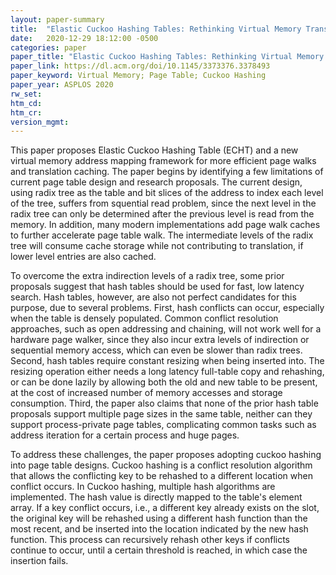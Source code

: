 ```yaml
---
layout: paper-summary
title:  "Elastic Cuckoo Hashing Tables: Rethinking Virtual Memory Translation for Parallelism"
date:   2020-12-29 18:12:00 -0500
categories: paper
paper_title: "Elastic Cuckoo Hashing Tables: Rethinking Virtual Memory Translation for Parallelism"
paper_link: https://dl.acm.org/doi/10.1145/3373376.3378493
paper_keyword: Virtual Memory; Page Table; Cuckoo Hashing
paper_year: ASPLOS 2020
rw_set:
htm_cd:
htm_cr:
version_mgmt:
---
```


This paper proposes Elastic Cuckoo Hashing Table (ECHT) and a new virtual memory address mapping framework for more
efficient page walks and translation caching.
The paper begins by identifying a few limitations of current page table design and research proposals. 
The current design, using radix tree as the table and bit slices of the address to index each level of the tree,
suffers from squential read problem, since the next level in the radix tree can only be determined after the 
previous level is read from the memory.
In addition, many modern implementations add page walk caches to further accelerate page table walk. The intermediate 
levels of the radix tree will consume cache storage while not contributing to translation, if lower level entries
are also cached.

To overcome the extra indirection levels of a radix tree, some prior proposals suggest that hash tables should be used 
for fast, low latency search. Hash tables, however, are also not perfect candidates for this purpose, due to several
problems. First, hash conflicts can occur, especially when the table is densely populated. Common conflict resolution
approaches, such as open addressing and chaining, will not work well for a hardware page walker, since they also
incur extra levels of indirection or sequential memory access, which can even be slower than radix trees.
Second, hash tables require constant resizing when being inserted into. The resizing operation either needs a long 
latency full-table copy and rehashing, or can be done lazily by allowing both the old and new table to be present, 
at the cost of increased number of memory accesses and storage consumption.
Third, the paper also claims that none of the prior hash table proposals support multiple page sizes in the same table,
neither can they support process-private page tables, complicating common tasks such as address iteration for a 
certain process and huge pages.

To address these challenges, the paper proposes adopting cuckoo hashing into page table designs. Cuckoo hashing is a 
conflict resolution algorithm that allows the conflicting key to be rehashed to a different location when conflict 
occurs. In Cuckoo hashing, multiple hash algorithms are implemented. The hash value is directly mapped to the table's
element array. If a key conflict occurs, i.e., a different key already exists on the slot, the original key will be
rehashed using a different hash function than the most recent, and be inserted into the location indicated by the
new hash function. This process can recursively rehash other keys if conflicts continue to occur, until a certain
threshold is reached, in which case the insertion fails.

